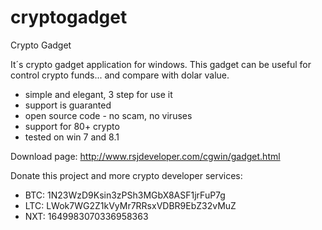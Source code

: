 cryptogadget
============

Crypto Gadget

It´s crypto gadget application for windows. 
This gadget can be useful for control crypto funds... and compare with dolar value.

- simple and elegant, 3 step for use it
- support is guaranted
- open source code - no scam, no viruses
- support for 80+ crypto
- tested on win 7 and 8.1

Download page: http://www.rsjdeveloper.com/cgwin/gadget.html

Donate this project and more crypto developer services:
 - BTC: 1N23WzD9Ksin3zPSh3MGbX8ASF1jrFuP7g
 - LTC: LWok7WG2Z1kVyMr7RRsxVDBR9EbZ32vMuZ
 - NXT: 1649983070336958363
